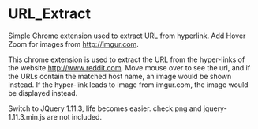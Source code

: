 # URL_Extract
Simple Chrome extension used to extract URL from hyperlink. 
Add Hover Zoom for images from http://imgur.com.

This chrome extension is used to extract the URL from the hyper-links of the website http://www.reddit.com. 
Move mouse over to see the url, and if the URLs contain the matched host name, an image would be shown 
instead. If the hyper-link leads to image from imgur.com, the image would be displayed instead.

Switch to JQuery 1.11.3, life becomes easier.
check.png and jquery-1.11.3.min.js are not included.
